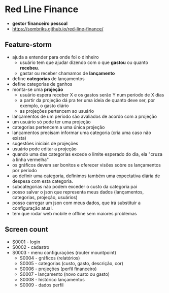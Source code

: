 # Red Line Finance

- **gestor financeiro pessoal**
- https://sombriks.github.io/red-line-finance/

## Feature-storm

- ajuda a entender para onde foi o dinheiro
  - usuário tem que ajudar dizendo com o que **gastou** ou quanto **recebeu**.
  - gastar ou receber chamamos de **lançamento**
- define **categorias** de lançamentos
- define categorias de ganhos
- monta-se uma **projeção**
  - usuário espera receber X e os gastos serão Y num período de X dias
  - a partir da projeção dá pra ter uma ideia de quanto deve ser, por exemplo, o gasto diário
  - as projeções pertencem ao usuário
- lançamentos de um período são avaliados de acordo com a projeção
- um usuário só pode ter uma projeção
- categorias pertencem a uma única projeção
- lançamentos precisam informar uma categoria (cria uma caso não exista)
- sugestões iniciais de projeções
- usuário pode editar a projeção
- quando uma das categorias excede o limite esperado do dia, ela "cruza a linha vermelha"
- os gráficos devem ser bonitos e oferecer visões sobre os lançamentos por período
- ao definir uma categoria, definimos também uma expectativa diária de despesa com esta categoria.
- subcategorias não podem exceder o custo da categoria pai
- posso salvar o json que representa meus dados (lançamentos, categorias, projeção, usuários)
- posso carregar um json com meus dados, que irá substituir a configuração atual.
- tem que rodar web mobile e offline sem maiores problemas

## Screen count

- S0001 - login
- S0002 - cadastro
- S0003 - menu configurações (router mountpoint)
  - S0004 - gráficos (relatórios)
  - S0005 - categorias (custo, gasto, descrição, cor)
  - S0006 - projeções (perfil financeiro)
  - S0007 - lançamento (novo custo ou gasto)
  - S0008 - histórico lançamentos
  - S0009 - dados perfil
